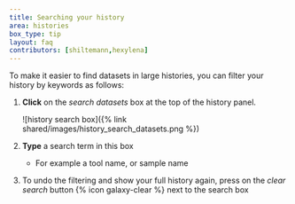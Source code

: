 ```yaml
---
title: Searching your history
area: histories
box_type: tip
layout: faq
contributors: [shiltemann,hexylena]
---
```



To make it easier to find datasets in large histories, you can filter your history by keywords as follows:
  1. **Click** on the *search datasets* box at the top of the history panel.

     ![history search box]({% link shared/images/history_search_datasets.png %})

  2. **Type** a search term in this box
     - For example a tool name, or sample name
  3. To undo the filtering and show your full history again, press on the *clear search* button {% icon galaxy-clear %} next to the search box
